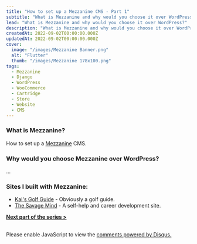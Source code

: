 ```yaml
---
title: "How to set up a Mezzanine CMS - Part 1"
subtitle: "What is Mezzanine and why would you choose it over WordPress?"
lead: "What is Mezzanine and why would you choose it over WordPress?"
description: "What is Mezzanine and why would you choose it over WordPress?"
createdAt: 2022-09-02T00:00:00.000Z
updatedAt: 2022-09-02T00:00:00.000Z
cover:
  image: "/images/Mezzanine Banner.png"
  alt: "Flutter"
  thumb: "/images/Mezzanine 178x100.png"
tags: 
  - Mezzanine
  - Django
  - WordPress
  - WooCommerce
  - Cartridge
  - Store
  - Website
  - CMS
---
```


### What is Mezzanine?

How to set up a [Mezzanine](https://github.com/stephenmcd/mezzanine/blob/master/README.rst) CMS.

### Why would you choose Mezzanine over WordPress?

...

### Sites I built with Mezzanine:
- <a target="_blank" href="https://www.kaisgolfguide.com">Kai's Golf Guide</a> - Obviously a golf guide.
- <a target="_blank" href="https://www.thesavagemind.com">The Savage Mind</a> - A self-help and career development site.

<strong>[Next part of the series &gt;](https://blog.eggnstone.dev/blog/how-to-set-up-a-mezzanine-cms-part-2)
</strong>

<br/>

<div id="disqus_thread"></div>
<script>
    /**
    *  RECOMMENDED CONFIGURATION VARIABLES: EDIT AND UNCOMMENT THE SECTION BELOW TO INSERT DYNAMIC VALUES FROM YOUR PLATFORM OR CMS.
    *  LEARN WHY DEFINING THESE VARIABLES IS IMPORTANT: https://disqus.com/admin/universalcode/#configuration-variables    */
    /*
    var disqus_config = function () {
    this.page.url = PAGE_URL;  // Replace PAGE_URL with your page's canonical URL variable
    this.page.identifier = PAGE_IDENTIFIER; // Replace PAGE_IDENTIFIER with your page's unique identifier variable
    };
    */
    (function() { // DON'T EDIT BELOW THIS LINE
    var d = document, s = d.createElement('script');
    s.src = 'https://blog-eggnstone-dev.disqus.com/embed.js';
    s.setAttribute('data-timestamp', +new Date());
    (d.head || d.body).appendChild(s);
    })();
</script>
<noscript>Please enable JavaScript to view the <a href="https://disqus.com/?ref_noscript">comments powered by Disqus.</a></noscript>
